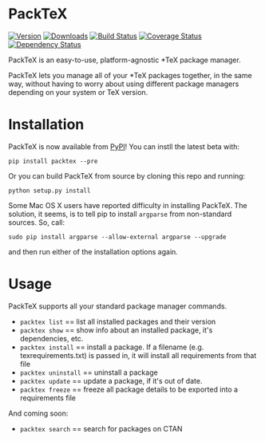 PackTeX
=======

[![Version](https://badge.fury.io/py/packtex.png)](https://pypi.python.org/pypi/packtex)
[![Downloads](https://pypip.in/d/packtex/badge.png)](https://pypi.python.org/pypi/packtex)
[![Build Status](https://travis-ci.org/TheKevJames/packtex.svg?branch=master)](https://travis-ci.org/TheKevJames/packtex)
[![Coverage Status](https://coveralls.io/repos/TheKevJames/packtex/badge.png?branch=master)](https://coveralls.io/r/TheKevJames/packtex?branch=master)
[![Dependency Status](https://gemnasium.com/TheKevJames/packtex.svg)](https://gemnasium.com/TheKevJames/packtex)

PackTeX is an easy-to-use, platform-agnostic *TeX package manager.

PackTeX lets you manage all of your *TeX packages together, in the same way, without having to worry about using different package managers depending on your system or TeX version.

Installation
============
PackTeX is now available from [PyPI](https://pypi.python.org/pypi/packtex/)! You can instll the latest beta with:

    pip install packtex --pre

Or you can build PackTeX from source by cloning this repo and running:

    python setup.py install

Some Mac OS X users have reported difficulty in installing PackTeX. The solution, it seems, is to tell pip to install `argparse` from non-standard sources. So, call:

    sudo pip install argparse --allow-external argparse --upgrade

and then run either of the installation options again.

Usage
=====

PackTeX supports all your standard package manager commands.

* `packtex list` == list all installed packages and their version
* `packtex show` == show info about an installed package, it's dependencies, etc.
* `packtex install` == install a package. If a filename (e.g. texrequirements.txt) is passed in, it will install all requirements from that file
* `packtex uninstall` == uninstall a package
* `packtex update` == update a package, if it's out of date.
* `packtex freeze` == freeze all package details to be exported into a requirements file

And coming soon:
* `packtex search` == search for packages on CTAN
